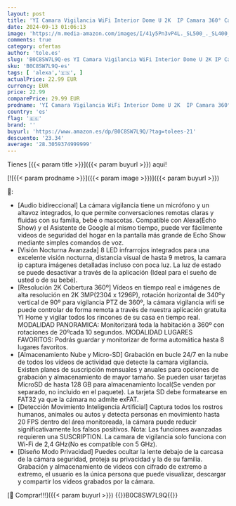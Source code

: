 ```yaml
---
layout: post
title: 'YI Camara Vigilancia WiFi Interior Dome U 2K  IP Camara 360° Camara WiFi Bebe Ancianos 2.4Ghz  Visión Nocturna  Detección de Movimiento  Notificaciones Push  SD y Nube  Compatible Alexa & Google'
date: 2024-09-13 01:06:13
image: 'https://m.media-amazon.com/images/I/41y5Pn3vP4L._SL500_._SL400_.jpg'
comments: true
category: ofertas
author: 'tole.es'
slug: 'B0C8SW7L9Q-es YI Camara Vigilancia WiFi Interior Dome U 2K IP Camara...'
sku: 'B0C8SW7L9Q-es'
tags: [ 'alexa','🇪🇸', ]
actualPrice: 22.99 EUR
currency: EUR
price: 22.99
comparePrice: 29.99 EUR
prodname: 'YI Camara Vigilancia WiFi Interior Dome U 2K  IP Camara 360° Camara WiFi Bebe Ancianos 2.4Ghz  Visión Nocturna  Detección de Movimiento  Notificaciones Push  SD y Nube  Compatible Alexa & Google'
country: 'es'
flag: '🇪🇸'
brand: ''
buyurl: 'https://www.amazon.es/dp/B0C8SW7L9Q/?tag=tolees-21'
descuento: '23.34'
average: '28.3059374999999'
---
```


Tienes [{{< param title >}}]({{< param buyurl >}}) aqui!

[![{{< param prodname >}}]({{< param image >}})]({{< param buyurl >}})

🔎:

- [Audio bidireccional] La cámara vigilancia tiene un micrófono y un altavoz integrados, lo que permite conversaciones remotas claras y fluidas con su familia, bebé o mascotas. Compatible con Alexa(Echo Show) y el Asistente de Google al mismo tiempo, puede ver fácilmente videos de seguridad del hogar en la pantalla más grande de Echo Show mediante simples comandos de voz.
- [Visión Nocturna Avanzada] 8 LED infrarrojos integrados para una excelente visión nocturna, distancia visual de hasta 9 metros, la camara ip captura imágenes detalladas incluso con poca luz. La luz de estado se puede desactivar a través de la aplicación (Ideal para el sueño de usted o de su bebé).
- [Resolución 2K Cobertura 360º] Vídeos en tiempo real e imágenes de alta resolución en 2K 3MP(2304 x 1296P), rotación horizontal de 340ºy vertical de 90º para vigilancia PTZ de 360º, la cámara vigilancia wifi se puede controlar de forma remota a través de nuestra aplicación gratuita YI Home y vigilar todos los rincones de su casa en tiempo real. MODALIDAD PANORAMICA: Monitorizará toda la habitación a 360º con rotaciones de 20ºcada 10 segundos. MODALIDAD LUGARES FAVORITOS: Podrás guardar y monitorizar de forma automática hasta 8 lugares favoritos.
- [Almacenamiento Nube y Micro-SD] Grabación en bucle 24/7 en la nube de todos los vídeos de actividad que detecte la camara vigilancia. Existen planes de suscripción mensuales y anuales para opciones de grabación y almacenamiento de mayor tamaño. Se pueden usar tarjetas MicroSD de hasta 128 GB para almacenamiento local(Se venden por separado, no incluido en el paquete). La tarjeta SD debe formatearse en FAT32 ya que la cámara no admite exFAT.
- [Detección Movimiento Inteligencia Artificial] Captura todos los rostros humanos, animales ou autos y detecta personas en movimiento hasta 20 FPS dentro del área monitoreada, la cámara puede reducir significativamente los falsos positivos. Nota: Las funciones avanzadas requieren una SUSCRIPTION. La camara de vigilancia solo funciona con Wi-Fi de 2,4 GHz(No es compatible con 5 GHz).
- [Diseño Modo Privacidad] Puedes ocultar la lente debajo de la carcasa de la cámara seguridad, proteja su privacidad y la de su familia. Grabación y almacenamiento de videos con cifrado de extremo a extremo, el usuario es la única persona que puede visualizar, descargar y compartir los vídeos grabados por la cámara.

[🛒 Comprar!!!]({{< param buyurl >}})
{{<world>}}B0C8SW7L9Q{{</world>}}
